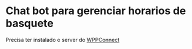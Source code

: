 # Chat bot para gerenciar horarios de basquete

Precisa ter instalado o server do [WPPConnect](https://github.com/wppconnect-team/wppconnect-server)

